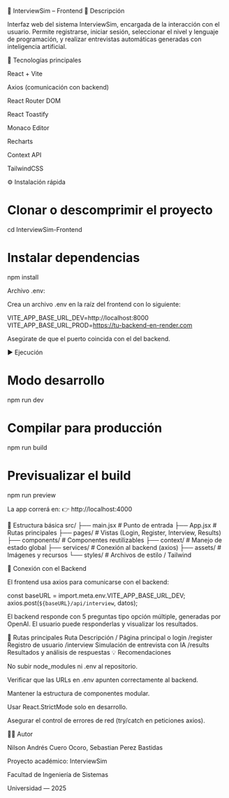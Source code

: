 💬 InterviewSim – Frontend
📌 Descripción

Interfaz web del sistema InterviewSim, encargada de la interacción con el usuario.
Permite registrarse, iniciar sesión, seleccionar el nivel y lenguaje de programación, y realizar entrevistas automáticas generadas con inteligencia artificial.

🚀 Tecnologías principales

React + Vite

Axios (comunicación con backend)

React Router DOM

React Toastify

Monaco Editor

Recharts

Context API

TailwindCSS

⚙️ Instalación rápida
# Clonar o descomprimir el proyecto
cd InterviewSim-Frontend

# Instalar dependencias
npm install

Archivo .env:

Crea un archivo .env en la raíz del frontend con lo siguiente:

VITE_APP_BASE_URL_DEV=http://localhost:8000
VITE_APP_BASE_URL_PROD=https://tu-backend-en-render.com


Asegúrate de que el puerto coincida con el del backend.

▶️ Ejecución
# Modo desarrollo
npm run dev

# Compilar para producción
npm run build

# Previsualizar el build
npm run preview


La app correrá en:
👉 http://localhost:4000

📂 Estructura básica
src/
├── main.jsx              # Punto de entrada
├── App.jsx               # Rutas principales
├── pages/                # Vistas (Login, Register, Interview, Results)
├── components/           # Componentes reutilizables
├── context/              # Manejo de estado global
├── services/             # Conexión al backend (axios)
├── assets/               # Imágenes y recursos
└── styles/               # Archivos de estilo / Tailwind

🔗 Conexión con el Backend

El frontend usa axios para comunicarse con el backend:

const baseURL = import.meta.env.VITE_APP_BASE_URL_DEV;
axios.post(`${baseURL}/api/interview`, datos);


El backend responde con 5 preguntas tipo opción múltiple, generadas por OpenAI.
El usuario puede responderlas y visualizar los resultados.

🧱 Rutas principales
Ruta	Descripción
/	Página principal o login
/register	Registro de usuario
/interview	Simulación de entrevista con IA
/results	Resultados y análisis de respuestas
💡 Recomendaciones

No subir node_modules ni .env al repositorio.

Verificar que las URLs en .env apunten correctamente al backend.

Mantener la estructura de componentes modular.

Usar React.StrictMode solo en desarrollo.

Asegurar el control de errores de red (try/catch en peticiones axios).

👨‍💻 Autor

Nilson Andrés Cuero Ocoro,
Sebastian Perez Bastidas

Proyecto académico: InterviewSim

Facultad de Ingeniería de Sistemas

Universidad — 2025
